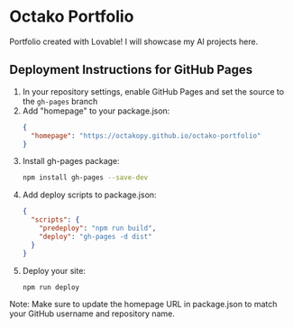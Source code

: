 # Octako Portfolio
Portfolio created with Lovable!
I will showcase my AI projects here.

## Deployment Instructions for GitHub Pages

1. In your repository settings, enable GitHub Pages and set the source to the `gh-pages` branch
2. Add "homepage" to your package.json:
   ```json
   {
     "homepage": "https://octakopy.github.io/octako-portfolio"
   }
   ```
3. Install gh-pages package:
   ```bash
   npm install gh-pages --save-dev
   ```
4. Add deploy scripts to package.json:
   ```json
   {
     "scripts": {
       "predeploy": "npm run build",
       "deploy": "gh-pages -d dist"
     }
   }
   ```
5. Deploy your site:
   ```bash
   npm run deploy
   ```

Note: Make sure to update the homepage URL in package.json to match your GitHub username and repository name.